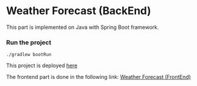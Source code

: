 # Weather Forecast (BackEnd)

This part is implemented on Java with Spring Boot framework.


### Run the project

```
./gradlew bootRun
```

This project is deployed [here](https://wforecast-be.herokuapp.com/)


The frontend part is done in the following link:
[Weather Forecast (FrontEnd)](https://github.com/MsAkiNom/forecast-fe)

